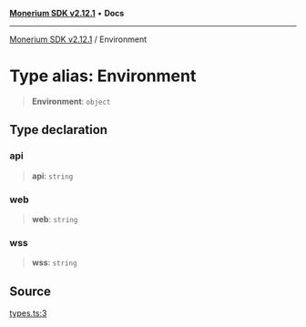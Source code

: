 [**Monerium SDK v2.12.1**](../README.md) • **Docs**

---

[Monerium SDK v2.12.1](../README.md) / Environment

# Type alias: Environment

> **Environment**: `object`

## Type declaration

### api

> **api**: `string`

### web

> **web**: `string`

### wss

> **wss**: `string`

## Source

[types.ts:3](https://github.com/monerium/js-monorepo/blob/69aafbf665e06fb1fab9775ca5ee0ba5fb9dbc84/packages/sdk/src/types.ts#L3)
